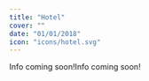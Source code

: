 ```yaml
---
title: "Hotel"
cover: ""
date: "01/01/2018"
icon: "icons/hotel.svg"
---
```


Info coming soon!Info coming soon!
